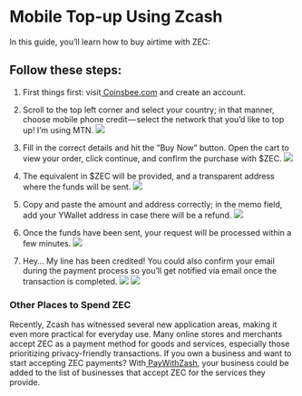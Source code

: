 # Mobile Top-up Using Zcash

In this guide, you’ll learn how to buy airtime with ZEC:

## Follow these steps:

1. First things first: visit[ Coinsbee.com](https://www.coinsbee.com/en/shop/mobile-top-ups/) and create an account.

2. Scroll to the top left corner and select your country; in that manner, choose mobile phone credit — select the network that you’d like to top up! I’m using MTN.
![](https://cdn-images-1.medium.com/max/1200/0*qvB7ZCWaVWa-C2d8)

3. Fill in the correct details and hit the “Buy Now” button. Open the cart to view your order, click continue, and confirm the purchase with $ZEC.
![](https://cdn-images-1.medium.com/max/1200/0*ikF-ooBc9W7olfNt)

4. The equivalent in $ZEC will be provided, and a transparent address where the funds will be sent.
![](https://cdn-images-1.medium.com/max/1200/0*6_YhAhQnsLbrMvHN)

5. Copy and paste the amount and address correctly; in the memo field, add your YWallet address in case there will be a refund.
![](https://cdn-images-1.medium.com/max/1200/0*DNnpyemsKcW-k-u-)

7. Once the funds have been sent, your request will be processed within a few minutes.
![](https://cdn-images-1.medium.com/max/1200/0*LgXuUVLVecqrUW5G)

8. Hey… My line has been credited! You could also confirm your email during the payment process so you’ll get notified via email once the transaction is completed.
![](https://cdn-images-1.medium.com/max/1200/0*TJKIcqznQ4Y8_jgo) 
![](https://cdn-images-1.medium.com/max/1200/0*Jn7tD9lb2xtMBpIw)

### Other Places to Spend ZEC

Recently, Zcash has witnessed several new application areas, making it even more practical for everyday use. Many online stores and merchants accept ZEC as a payment method for goods and services, especially those prioritizing privacy-friendly transactions. If you own a business and want to start accepting ZEC payments? With[ PayWithZash](https://paywithz.cash/), your business could be added to the list of businesses that accept ZEC for the services they provide.
